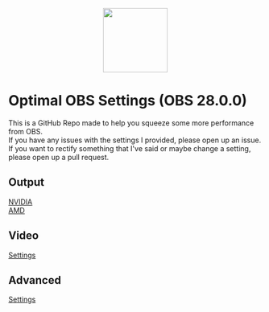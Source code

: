 <p align="center">
<img src="https://upload.wikimedia.org/wikipedia/commons/thumb/7/78/OBS.svg/800px-OBS.svg.png" width=128px>
</p>

# Optimal OBS Settings (OBS 28.0.0)
This is a GitHub Repo made to help you squeeze some more performance from OBS.<br/>
If you have any issues with the settings I provided, please open up an issue.<br/>
If you want to rectify something that I've said or maybe change a setting, please open up a pull request.
## Output
[NVIDIA](docs/nvidia.md)<br/>
[AMD](docs/amd.md)
## Video
[Settings](docs/video.md)
## Advanced
[Settings](docs/advanced.md)
